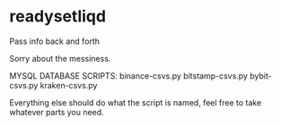 # readysetliqd
Pass info back and forth

Sorry about the messiness.

MYSQL DATABASE SCRIPTS:
binance-csvs.py
bitstamp-csvs.py
bybit-csvs.py
kraken-csvs.py


Everything else should do what the script is named, feel free to take whatever parts you need. 
